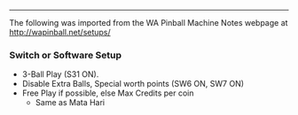 ***
The following was imported from the WA Pinball Machine Notes webpage at http://wapinball.net/setups/
### Switch or Software Setup
-   3-Ball Play (S31 ON).
-   Disable Extra Balls, Special worth points (SW6 ON, SW7 ON)
-   Free Play if possible, else Max Credits per coin
    -   Same as Mata Hari
